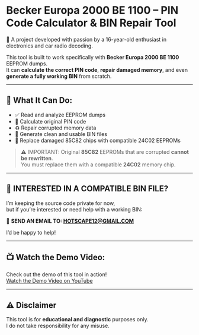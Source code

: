 # Becker Europa 2000 BE 1100 – PIN Code Calculator & BIN Repair Tool

🚗 A project developed with passion by a 16-year-old enthusiast in electronics and car radio decoding.

This tool is built to work specifically with **Becker Europa 2000 BE 1100** EEPROM dumps.  
It can **calculate the correct PIN code**, **repair damaged memory**, and even **generate a fully working BIN** from scratch.

---

## 🔧 What It Can Do:

- ✅ Read and analyze EEPROM dumps
- 🔐 Calculate original PIN code
- ♻️ Repair corrupted memory data
- 💾 Generate clean and usable BIN files
- 🔁 Replace damaged 85C82 chips with compatible 24C02 EEPROMs

> ⚠️ IMPORTANT: Original **85C82** EEPROMs that are corrupted **cannot be rewritten**.  
> You must replace them with a compatible **24C02** memory chip.

---

## 📩 INTERESTED IN A COMPATIBLE BIN FILE?

I’m keeping the source code private for now,  
but if you’re interested or need help with a working BIN:

📧 **SEND AN EMAIL TO: HOTSCAPE12@GMAIL.COM**

I’d be happy to help!

---

## 📺 Watch the Demo Video:

Check out the demo of this tool in action!  
[Watch the Demo Video on YouTube](https://youtu.be/2AlrNmGm9Dg)

---

## ⚠️ Disclaimer

This tool is for **educational and diagnostic** purposes only.  
I do not take responsibility for any misuse.
